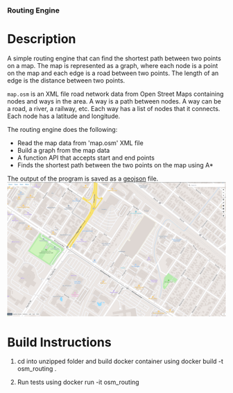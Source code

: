 ### Routing Engine

# Description
A simple routing engine that can find the shortest path between two points on a map. The map is represented as a graph, where each node is a point on the map and each edge is a road between two points. The length of an edge is the distance between two points. 

`map.osm` is an XML file road network data from Open Street Maps containing nodes and ways in the area. A way is a path between nodes. A way can be a road, a river, a railway, etc. Each way has a list of nodes that it connects. Each node has a latitude and longitude.

The routing engine does the following:
* Read the map data from 'map.osm' XML file
* Build a graph from the map data
* A function API that accepts start and end points
* Finds the shortest path between the two points on the map using A*

The output of the program is saved as a [geojson](https://en.wikipedia.org/wiki/GeoJSON) file. 
![Alt text](https://github.com/shn66/simple_routing_engine/blob/master/assets/shortest_path_geojson.png "Example route")


# Build Instructions

1) cd into unzipped folder and build docker container using
    docker build -t osm_routing .

2) Run tests using 
    docker run -it osm_routing
